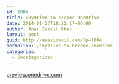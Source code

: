 ```yaml
---
id: 1004
title: SkyDrive to become OneDrive
date: 2014-01-27T18:22:17+00:00
author: Anas Ismail Khan
layout: post
guid: http://anasismail.com/?p=1004
permalink: /skydrive-to-become-onedrive
categories:
  - Uncategorized
---
```

[preview.onedrive.com](https://preview.onedrive.com/)